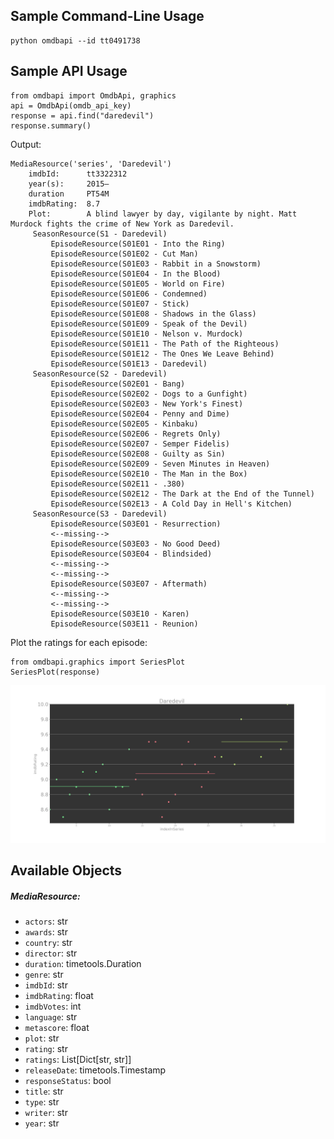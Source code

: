 ## Sample Command-Line Usage
```
python omdbapi --id tt0491738
```

## Sample API Usage
```
from omdbapi import OmdbApi, graphics
api = OmdbApi(omdb_api_key)
response = api.find("daredevil")
response.summary()
```
Output:
```
MediaResource('series', 'Daredevil')
 	imdbId:      tt3322312
 	year(s):     2015–
 	duration     PT54M
 	imdbRating:  8.7
 	Plot:        A blind lawyer by day, vigilante by night. Matt Murdock fights the crime of New York as Daredevil.
	 SeasonResource(S1 - Daredevil)
		 EpisodeResource(S01E01 - Into the Ring)
		 EpisodeResource(S01E02 - Cut Man)
		 EpisodeResource(S01E03 - Rabbit in a Snowstorm)
		 EpisodeResource(S01E04 - In the Blood)
		 EpisodeResource(S01E05 - World on Fire)
		 EpisodeResource(S01E06 - Condemned)
		 EpisodeResource(S01E07 - Stick)
		 EpisodeResource(S01E08 - Shadows in the Glass)
		 EpisodeResource(S01E09 - Speak of the Devil)
		 EpisodeResource(S01E10 - Nelson v. Murdock)
		 EpisodeResource(S01E11 - The Path of the Righteous)
		 EpisodeResource(S01E12 - The Ones We Leave Behind)
		 EpisodeResource(S01E13 - Daredevil)
	 SeasonResource(S2 - Daredevil)
		 EpisodeResource(S02E01 - Bang)
		 EpisodeResource(S02E02 - Dogs to a Gunfight)
		 EpisodeResource(S02E03 - New York's Finest)
		 EpisodeResource(S02E04 - Penny and Dime)
		 EpisodeResource(S02E05 - Kinbaku)
		 EpisodeResource(S02E06 - Regrets Only)
		 EpisodeResource(S02E07 - Semper Fidelis)
		 EpisodeResource(S02E08 - Guilty as Sin)
		 EpisodeResource(S02E09 - Seven Minutes in Heaven)
		 EpisodeResource(S02E10 - The Man in the Box)
		 EpisodeResource(S02E11 - .380)
		 EpisodeResource(S02E12 - The Dark at the End of the Tunnel)
		 EpisodeResource(S02E13 - A Cold Day in Hell's Kitchen)
	 SeasonResource(S3 - Daredevil)
		 EpisodeResource(S03E01 - Resurrection)
		 <--missing-->
		 EpisodeResource(S03E03 - No Good Deed)
		 EpisodeResource(S03E04 - Blindsided)
		 <--missing-->
		 <--missing-->
		 EpisodeResource(S03E07 - Aftermath)
		 <--missing-->
		 <--missing-->
		 EpisodeResource(S03E10 - Karen)
		 EpisodeResource(S03E11 - Reunion)
```

Plot the ratings for each episode:
```
from omdbapi.graphics import SeriesPlot
SeriesPlot(response)
```

![example](./examples/example_plot.png)


## Available Objects


##### MediaResource:
- `actors`: str
- `awards`: str
- `country`: str
- `director`: str
- `duration`: timetools.Duration
- `genre`: str
- `imdbId`: str
- `imdbRating`: float
- `imdbVotes`: int
- `language`: str
- `metascore`: float
- `plot`: str
- `rating`: str
- `ratings`: List[Dict[str, str]]
- `releaseDate`: timetools.Timestamp
- `responseStatus`: bool
- `title`: str
- `type`: str
- `writer`: str
- `year`: str


